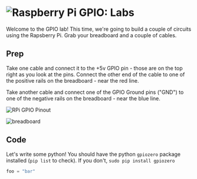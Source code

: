 # ![Raspberry Pi GPIO: Labs](../blob/master/assets/img/logo-128.png?raw=true)

Welcome to the GPIO lab! This time, we're going to build a couple of circuits using the Rapsberry Pi. Grab your breadboard and a couple of cables.

## Prep

Take one cable and connect it to the +5v GPIO pin - those are on the top right as you look at the pins. Connect the other end of the cable to one of the positive rails on the breadboard - near the red line.

Take another cable and connect one of the GPIO Ground pins ("GND") to one of the negative rails on the breadboard - near the blue line.

![RPi GPIO Pinout](https://sensorgnome.org/@api/deki/files/14074/=RPi2_Pinout.png)

![breadboard](https://cdn-learn.adafruit.com/assets/assets/000/002/602/medium800/learn_arduino_breadboard_half.jpg)

## Code

Let's write some python! You should have the python `gpiozero` package installed (`pip list` to check). If you don't, `sudo pip install gpiozero`

```python
foo = "bar"
```